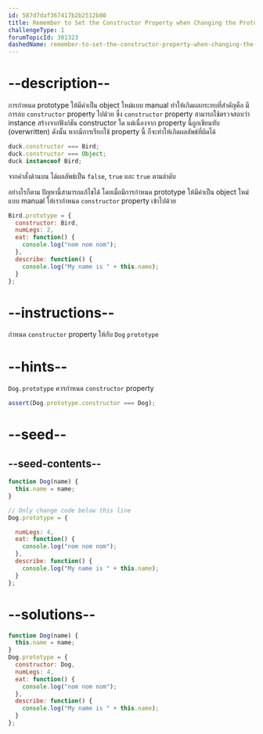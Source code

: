 ```yaml
---
id: 587d7daf367417b2b2512b80
title: Remember to Set the Constructor Property when Changing the Prototype
challengeType: 1
forumTopicId: 301323
dashedName: remember-to-set-the-constructor-property-when-changing-the-prototype
---
```


# --description--

การกำหนด prototype ให้มีค่าเป็น object ใหม่แบบ manual ทำให้เกิดผลกระทบที่สำคัญคือ มีการลบ `constructor` property ไปด้วย ซึ่ง `constructor` property สามารถใช้ตรวจสอบว่า instance สร้างจากฟังก์ชัน constructor ใด แต่เนื่องจาก property นี้ถูกเขียนทับ (overwritten) ดังนั้น หากมีการเรียกใช้ property นี้ ก็จะทำให้เกิดผลลัพธ์ที่ผิดได้

```js
duck.constructor === Bird;
duck.constructor === Object;
duck instanceof Bird;
```

จากคำสั่งด้านบน ได้ผลลัพธ์เป็น `false`, `true` และ `true` ตามลำดับ

อย่างไรก็ตาม ปัญหานี้สามารถแก้ไขได้ โดยเมื่อมีการกำหนด prototype ให้มีค่าเป็น object ใหม่แบบ manual ให้เรากำหนด `constructor` property เข้าไปด้วย

```js
Bird.prototype = {
  constructor: Bird,
  numLegs: 2,
  eat: function() {
    console.log("nom nom nom");
  },
  describe: function() {
    console.log("My name is " + this.name); 
  }
};
```

# --instructions--

กำหนด `constructor` property ให้กับ `Dog` `prototype`

# --hints--

`Dog.prototype` ควรกำหนด `constructor` property

```js
assert(Dog.prototype.constructor === Dog);
```

# --seed--

## --seed-contents--

```js
function Dog(name) {
  this.name = name;
}

// Only change code below this line
Dog.prototype = {

  numLegs: 4,
  eat: function() {
    console.log("nom nom nom");
  },
  describe: function() {
    console.log("My name is " + this.name);
  }
};
```

# --solutions--

```js
function Dog(name) {
  this.name = name;
}
Dog.prototype = {
  constructor: Dog,
  numLegs: 4,
  eat: function() {
    console.log("nom nom nom");
  },
  describe: function() {
    console.log("My name is " + this.name);
  }
};
```
